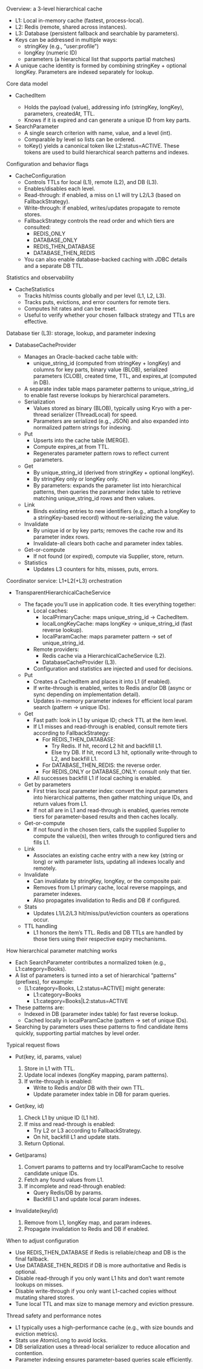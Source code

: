 Overview: a 3-level hierarchical cache
- L1: Local in-memory cache (fastest, process-local).
- L2: Redis (remote, shared across instances).
- L3: Database (persistent fallback and searchable by parameters).
- Keys can be addressed in multiple ways:
    - stringKey (e.g., “user:profile”)
    - longKey (numeric ID)
    - parameters (a hierarchical list that supports partial matches)
- A unique cache identity is formed by combining stringKey + optional longKey. Parameters are indexed separately for lookup.

Core data model
- CachedItem<T>
    - Holds the payload (value), addressing info (stringKey, longKey), parameters, createdAt, TTL.
    - Knows if it is expired and can generate a unique ID from key parts.
- SearchParameter
    - A single search criterion with name, value, and a level (int).
    - Comparable by level so lists can be ordered.
    - toKey() yields a canonical token like L2:status=ACTIVE. These tokens are used to build hierarchical search patterns and indexes.

Configuration and behavior flags
- CacheConfiguration
    - Controls TTLs for local (L1), remote (L2), and DB (L3).
    - Enables/disables each level.
    - Read-through: if enabled, a miss on L1 will try L2/L3 (based on FallbackStrategy).
    - Write-through: if enabled, writes/updates propagate to remote stores.
    - FallbackStrategy controls the read order and which tiers are consulted:
        - REDIS_ONLY
        - DATABASE_ONLY
        - REDIS_THEN_DATABASE
        - DATABASE_THEN_REDIS
    - You can also enable database-backed caching with JDBC details and a separate DB TTL.

Statistics and observability
- CacheStatistics
    - Tracks hit/miss counts globally and per level (L1, L2, L3).
    - Tracks puts, evictions, and error counters for remote tiers.
    - Computes hit rates and can be reset.
    - Useful to verify whether your chosen fallback strategy and TTLs are effective.

Database tier (L3): storage, lookup, and parameter indexing
- DatabaseCacheProvider<T>
    - Manages an Oracle-backed cache table with:
        - unique_string_id (computed from stringKey + longKey) and columns for key parts, binary value (BLOB), serialized parameters (CLOB), created time, TTL, and expires_at (computed in DB).
    - A separate index table maps parameter patterns to unique_string_id to enable fast reverse lookups by hierarchical parameters.
    - Serialization
        - Values stored as binary (BLOB), typically using Kryo with a per-thread serializer (ThreadLocal) for speed.
        - Parameters are serialized (e.g., JSON) and also expanded into normalized pattern strings for indexing.
    - Put
        - Upserts into the cache table (MERGE).
        - Compute expires_at from TTL.
        - Regenerates parameter pattern rows to reflect current parameters.
    - Get
        - By unique_string_id (derived from stringKey + optional longKey).
        - By stringKey only or longKey only.
        - By parameters: expands the parameter list into hierarchical patterns, then queries the parameter index table to retrieve matching unique_string_id rows and then values.
    - Link
        - Binds existing entries to new identifiers (e.g., attach a longKey to a stringKey-based record) without re-serializing the value.
    - Invalidate
        - By unique id or by key parts; removes the cache row and its parameter index rows.
        - Invalidate-all clears both cache and parameter index tables.
    - Get-or-compute
        - If not found (or expired), compute via Supplier, store, return.
    - Statistics
        - Updates L3 counters for hits, misses, puts, errors.

Coordinator service: L1+L2(+L3) orchestration
- TransparentHierarchicalCacheService<T>
    - The façade you’ll use in application code. It ties everything together:
        - Local caches:
            - localPrimaryCache: maps unique_string_id -> CachedItem<T>.
            - localLongKeyCache: maps longKey -> unique_string_id (fast reverse lookup).
            - localParamCache: maps parameter pattern -> set of unique_string_id.
        - Remote providers:
            - Redis cache via a HierarchicalCacheService<T> (L2).
            - DatabaseCacheProvider<T> (L3).
        - Configuration and statistics are injected and used for decisions.
    - Put
        - Creates a CachedItem and places it into L1 (if enabled).
        - If write-through is enabled, writes to Redis and/or DB (async or sync depending on implementation detail).
        - Updates in-memory parameter indexes for efficient local param search (pattern -> unique IDs).
    - Get
        - Fast path: look in L1 by unique ID; check TTL at the item level.
        - If L1 misses and read-through is enabled, consult remote tiers according to FallbackStrategy:
            - For REDIS_THEN_DATABASE:
                - Try Redis. If hit, record L2 hit and backfill L1.
                - Else try DB. If hit, record L3 hit, optionally write-through to L2, and backfill L1.
            - For DATABASE_THEN_REDIS: the reverse order.
            - For REDIS_ONLY or DATABASE_ONLY: consult only that tier.
        - All successes backfill L1 if local caching is enabled.
    - Get by parameters
        - First tries local parameter index: convert the input parameters into hierarchical patterns, then gather matching unique IDs, and return values from L1.
        - If not all are in L1 and read-through is enabled, queries remote tiers for parameter-based results and then caches locally.
    - Get-or-compute
        - If not found in the chosen tiers, calls the supplied Supplier to compute the value(s), then writes through to configured tiers and fills L1.
    - Link
        - Associates an existing cache entry with a new key (string or long) or with parameter lists, updating all indexes locally and remotely.
    - Invalidate
        - Can invalidate by stringKey, longKey, or the composite pair.
        - Removes from L1 primary cache, local reverse mappings, and parameter indexes.
        - Also propagates invalidation to Redis and DB if configured.
    - Stats
        - Updates L1/L2/L3 hit/miss/put/eviction counters as operations occur.
    - TTL handling
        - L1 honors the item’s TTL. Redis and DB TTLs are handled by those tiers using their respective expiry mechanisms.

How hierarchical parameter matching works
- Each SearchParameter contributes a normalized token (e.g., L1:category=Books).
- A list of parameters is turned into a set of hierarchical “patterns” (prefixes), for example:
    - [L1:category=Books, L2:status=ACTIVE] might generate:
        - L1:category=Books
        - L1:category=Books|L2:status=ACTIVE
- These patterns are:
    - Indexed in DB (parameter index table) for fast reverse lookup.
    - Cached locally in localParamCache (pattern -> set of unique IDs).
- Searching by parameters uses these patterns to find candidate items quickly, supporting partial matches by level order.

Typical request flows
- Put(key, id, params, value)
    1) Store in L1 with TTL.
    2) Update local indexes (longKey mapping, param patterns).
    3) If write-through is enabled:
        - Write to Redis and/or DB with their own TTL.
        - Update parameter index table in DB for param queries.

- Get(key, id)
    1) Check L1 by unique ID (L1 hit).
    2) If miss and read-through is enabled:
        - Try L2 or L3 according to FallbackStrategy.
        - On hit, backfill L1 and update stats.
    3) Return Optional<T>.

- Get(params)
    1) Convert params to patterns and try localParamCache to resolve candidate unique IDs.
    2) Fetch any found values from L1.
    3) If incomplete and read-through enabled:
        - Query Redis/DB by params.
        - Backfill L1 and update local param indexes.

- Invalidate(key/id)
    1) Remove from L1, longKey map, and param indexes.
    2) Propagate invalidation to Redis and DB if enabled.

When to adjust configuration
- Use REDIS_THEN_DATABASE if Redis is reliable/cheap and DB is the final fallback.
- Use DATABASE_THEN_REDIS if DB is more authoritative and Redis is optional.
- Disable read-through if you only want L1 hits and don’t want remote lookups on misses.
- Disable write-through if you only want L1-cached copies without mutating shared stores.
- Tune local TTL and max size to manage memory and eviction pressure.

Thread safety and performance notes
- L1 typically uses a high-performance cache (e.g., with size bounds and eviction metrics).
- Stats use AtomicLong to avoid locks.
- DB serialization uses a thread-local serializer to reduce allocation and contention.
- Parameter indexing ensures parameter-based queries scale efficiently.